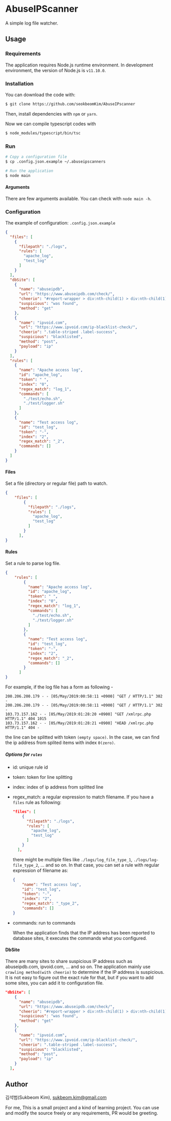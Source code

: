 # AbuseIPScanner
A simple log file watcher.

## Usage

### Requirements

The application requires Node.js runtime environment. 
In development environment, the version of Node.js is `v11.10.0`. 

### Installation

You can download the code with:

```bash
$ git clone https://github.com/seokbeomKim/AbuseIPscanner
```

Then, install dependencies with `npm` or `yarn`.

Now we can compile typescript codes with 

```bash
$ node_modules/typescript/bin/tsc
```

### Run

```bash
# Copy a configuration file
$ cp .config.json.example ~/.abuseipscanners

# Run the application
$ node main
```

#### Arguments
There are few arguments available. You can check with `node main -h`.

### Configuration
The example of configuration: `.config.json.example`

```json
{
  "files": [
    {
      "filepath": "./logs",
      "rules": [
        "apache_log",
        "test_log"
      ]
    }
  ],
  "dbSite": [
    {
      "name": "abuseipdb",
      "url": "https://www.abuseipdb.com/check/",
      "cheerio": "#report-wrapper > div:nth-child(1) > div:nth-child(1) > div:nth-child(1) > h3:nth-child(1)",
      "suspicious": "was found",
      "method": "get"
    },
    {
      "name": "ipvoid.com",
      "url": "https://www.ipvoid.com/ip-blacklist-check/",
      "cheerio": ".table-striped .label-success",
      "suspicious": "blacklisted",
      "method": "post",
      "payload": "ip"
    }
  ],
  "rules": [
    {
      "name": "Apache access log",
      "id": "apache_log",
      "token": " ",
      "index": "0",
      "regex_match": "log_1",
      "commands": [
        "./test/echo.sh",
        "./test/logger.sh"
      ]
    },
    {
      "name": "Test access log",
      "id": "test_log",
      "token": "-",
      "index": "2",
      "regex_match": "_2",
      "commands": []
    }
  ]
}
```
#### Files
Set a file (directory or regular file) path to watch.
```json
{
    "files": [
        {
          "filepath": "./logs",
          "rules": [
            "apache_log",
            "test_log"
          ]
        }
      ],
}
```

#### Rules
Set a rule to parse log file. 

```json
{
    "rules": [
        {
          "name": "Apache access log",
          "id": "apache_log",
          "token": " ",
          "index": "0",
          "regex_match": "log_1",
          "commands": [
            "./test/echo.sh",
            "./test/logger.sh"
          ]
        },
        {
          "name": "Test access log",
          "id": "test_log",
          "token": "-",
          "index": "2",
          "regex_match": "_2",
          "commands": []
        }
      ]
}
```
For example, if the log file has a form as following -

```text
200.206.200.179 - - [05/May/2019:00:58:11 +0900] "GET / HTTP/1.1" 302 -
200.206.200.179 - - [05/May/2019:00:58:11 +0900] "GET / HTTP/1.1" 302 -
103.73.157.162 - - [05/May/2019:01:28:20 +0900] "GET /xmlrpc.php HTTP/1.1" 404 1015
103.73.157.162 - - [05/May/2019:01:28:21 +0900] "HEAD /xmlrpc.php HTTP/1.1" 404 -
```
the line can be splitted with token `(empty space)`.
In the case, we can find the ip address from splited items with index `0(zero)`.

##### Options for `rules`
* id: unique rule id
* token: token for line splitting
* index: index of ip address from splitted line
* regex_match: a regular expression to match filename. If you have a `files` rule as following:
    ```json
    "files": [
        {
          "filepath": "./logs",
          "rules": [
            "apache_log",
            "test_log"
          ]
        }
      ],
    ```
    there might be multiple files like `./logs/log_file_type_1`, `./logs/log-file_type_2`, ... and so on. 
    In that case, you can set a rule with regular expression of filename as:
    ```json
    {
        "name": "Test access log",
        "id": "test_log",
        "token": "-",
        "index": "2",
        "regex_match": "_type_2",
        "commands": []
    }
    ```
    
* commands: run to commands 
    
  When the application finds that the IP address has been reported to database sites, 
it executes the commands what you configured.       

#### DbSite
There are many sites to share suspicious IP address such as abuseipdb.com, ipvoid.com, ... and so on. 
The application mainly use `crawling method(with cheerio)` to determine if the IP address is suspicious.
It is not easy to figure out the exact rule for that, but if you want to add some sites, you can add it to configuration file.


```json
"dbSite": [
    {
      "name": "abuseipdb",
      "url": "https://www.abuseipdb.com/check/",
      "cheerio": "#report-wrapper > div:nth-child(1) > div:nth-child(1) > div:nth-child(1) > h3:nth-child(1)",
      "suspicious": "was found",
      "method": "get"
    },
    {
      "name": "ipvoid.com",
      "url": "https://www.ipvoid.com/ip-blacklist-check/",
      "cheerio": ".table-striped .label-success",
      "suspicious": "blacklisted",
      "method": "post",
      "payload": "ip"
    }
  ],
``` 

## Author
김석범(Sukbeom Kim), sukbeom.kim@gmail.com

For me, This is a small project and a kind of learning project. 
You can use and modify the source freely or any requirements, PR would be greeting.
 